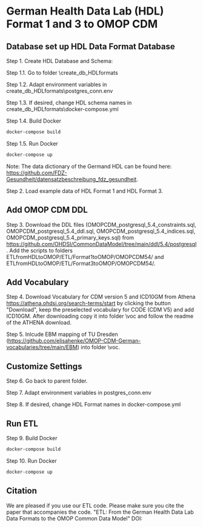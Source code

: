 # German Health Data Lab (HDL) Format 1 and 3 to OMOP CDM 

## Database set up HDL Data Format Database

Step 1. Create HDL Database and Schema:

Step 1.1. Go to folder \create_db_HDLformats

Step 1.2. Adapt environment variables in create_db_HDLformats\postgres_conn.env 

Step 1.3. If desired, change HDL schema names in create_db_HDLformats\docker-compose.yml

Step 1.4.  Build Docker 
```bash
docker-compose build
```

Step 1.5.  Run Docker 
```bash
docker-compose up 
```

Note: The data dictionary of the Germand HDL can be found here: https://github.com/FDZ-Gesundheit/datensatzbeschreibung_fdz_gesundheit. 

Step 2. Load example data of HDL Format 1 and HDL Format 3.

## Add OMOP CDM DDL

Step 3. Download the DDL files (OMOPCDM_postgresql_5.4_constraints.sql, OMOPCDM_postgresql_5.4_ddl.sql, OMOPCDM_postgresql_5.4_indices.sql, OMOPCDM_postgresql_5.4_primary_keys.sql) from https://github.com/OHDSI/CommonDataModel/tree/main/ddl/5.4/postgresql. Add the scripts to folders ETLfromHDLtoOMOP/ETL/Format1toOMOP/OMOPCDM54/ and ETLfromHDLtoOMOP/ETL/Format3toOMOP/OMOPCDM54/. 

## Add Vocabulary

Step 4. Download Vocabulary for CDM version 5 and ICD10GM from Athena https://athena.ohdsi.org/search-terms/start by clicking the button "Download", keep the preselected vocabulary for CODE (CDM V5) and add 	ICD10GM. After downloading copy it into folder \voc and follow the readme of the ATHENA download.

Step 5. Inlcude EBM mapping of TU Dresden (https://github.com/elisahenke/OMOP-CDM-German-vocabularies/tree/main/EBM)  into folder \voc. 

## Customize Settings

Step 6. Go back to parent folder.

Step 7. Adapt environment variables in postgres_conn.env 

Step 8. If desired, change HDL Format names in docker-compose.yml

## Run ETL

Step 9. Build Docker 

```bash
docker-compose build
```

Step 10. Run Docker 

```bash
docker-compose up 
```

## Citation

We are pleased if you use our ETL code. Please make sure you cite the paper that accompanies the code.
"ETL: From the German Health Data Lab Data Formats to the OMOP Common Data Model" DOI: 